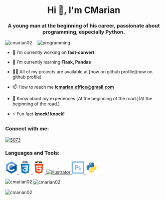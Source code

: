 
<h1 align="center">Hi 👋, I'm CMarian</h1>
<h3 align="center">A young man at the beginning of his career, passionate about programming, especially Python.</h3>
<img align="right" alt="programming" width="400" src="https://media.tenor.com/NOYF3f82b_gAAAAC/programmer.gif">
<p align="left"> <img src="https://komarev.com/ghpvc/?username=cmarian02&label=Profile%20views&color=e97c16&style=flat" alt="cmarian02" /> </p>

- 🔭 I’m currently working on **fast-convert**

- 🌱 I’m currently learning **Flask, Pandas**

- 👨‍💻 All of my projects are available at [now on github profile](now on github profile)

- 📫 How to reach me **lcmarian.office@gmail.com**

- 📄 Know about my experiences [At the beginning of the road.](At the beginning of the road.)

- ⚡ Fun fact **knock! knock!**

<h3 align="left">Connect with me:</h3>
<p align="left">
<a href="https://discord.gg/#5073" target="blank"><img align="center" src="https://raw.githubusercontent.com/rahuldkjain/github-profile-readme-generator/master/src/images/icons/Social/discord.svg" alt="5073" height="30" width="40" /></a>
</p>

<h3 align="left">Languages and Tools:</h3>
<p align="left"> <a href="https://www.cprogramming.com/" target="_blank" rel="noreferrer"> <img src="https://raw.githubusercontent.com/devicons/devicon/master/icons/c/c-original.svg" alt="c" width="40" height="40"/> </a> <a href="https://www.w3schools.com/css/" target="_blank" rel="noreferrer"> <img src="https://raw.githubusercontent.com/devicons/devicon/master/icons/css3/css3-original-wordmark.svg" alt="css3" width="40" height="40"/> </a> <a href="https://www.w3.org/html/" target="_blank" rel="noreferrer"> <img src="https://raw.githubusercontent.com/devicons/devicon/master/icons/html5/html5-original-wordmark.svg" alt="html5" width="40" height="40"/> </a> <a href="https://www.adobe.com/in/products/illustrator.html" target="_blank" rel="noreferrer"> <img src="https://www.vectorlogo.zone/logos/adobe_illustrator/adobe_illustrator-icon.svg" alt="illustrator" width="40" height="40"/> </a> <a href="https://www.photoshop.com/en" target="_blank" rel="noreferrer"> <img src="https://raw.githubusercontent.com/devicons/devicon/master/icons/photoshop/photoshop-line.svg" alt="photoshop" width="40" height="40"/> </a> <a href="https://www.python.org" target="_blank" rel="noreferrer"> <img src="https://raw.githubusercontent.com/devicons/devicon/master/icons/python/python-original.svg" alt="python" width="40" height="40"/> </a> </p>

<p><img align="left" src="https://github-readme-stats.vercel.app/api/top-langs?username=cmarian02&show_icons=true&theme=cobalt&locale=en&layout=compact" alt="cmarian02" /></p>

<p>&nbsp;<img align="center" src="https://github-readme-stats.vercel.app/api?username=cmarian02&show_icons=true&theme=cobalt&locale=en" alt="cmarian02" /></p>

<p><img align="center" src="https://github-readme-streak-stats.herokuapp.com/?user=cmarian02&theme=dark" alt="cmarian02" /></p>
